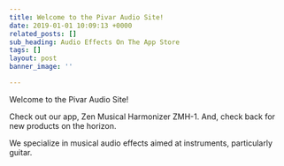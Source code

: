 ```yaml
---
title: Welcome to the Pivar Audio Site!
date: 2019-01-01 10:09:13 +0000
related_posts: []
sub_heading: Audio Effects On The App Store
tags: []
layout: post
banner_image: ''

---
```

Welcome to the Pivar Audio Site!

Check out our app, Zen Musical Harmonizer ZMH-1. And, check back for new products on the horizon.

We specialize in musical audio effects aimed at instruments, particularly guitar. 